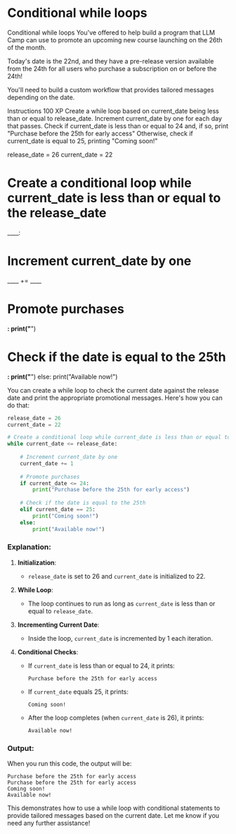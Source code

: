 # Conditional while loops

Conditional while loops
You've offered to help build a program that LLM Camp can use to promote an upcoming new course launching on the 26th of the month.

Today's date is the 22nd, and they have a pre-release version available from the 24th for all users who purchase a subscription on or before the 24th!

You'll need to build a custom workflow that provides tailored messages depending on the date.

Instructions
100 XP
Create a while loop based on current_date being less than or equal to release_date.
Increment current_date by one for each day that passes.
Check if current_date is less than or equal to 24 and, if so, print "Purchase before the 25th for early access"
Otherwise, check if current_date is equal to 25, printing "Coming soon!"

release_date = 26
current_date = 22

# Create a conditional loop while current_date is less than or equal to the release_date
____:
  
  # Increment current_date by one
  ____ += ____
  
  # Promote purchases
  ____:
    print("____")
  
  # Check if the date is equal to the 25th
  ____:
    print("____")
  else:
    print("Available now!")


You can create a while loop to check the current date against the release date and print the appropriate promotional messages. Here's how you can do that:

```python
release_date = 26
current_date = 22

# Create a conditional loop while current_date is less than or equal to the release_date
while current_date <= release_date:
  
    # Increment current_date by one
    current_date += 1
  
    # Promote purchases
    if current_date <= 24:
        print("Purchase before the 25th for early access")
  
    # Check if the date is equal to the 25th
    elif current_date == 25:
        print("Coming soon!")
    else:
        print("Available now!")
```

### Explanation:
1. **Initialization**: 
   - `release_date` is set to 26 and `current_date` is initialized to 22.

2. **While Loop**:
   - The loop continues to run as long as `current_date` is less than or equal to `release_date`.

3. **Incrementing Current Date**:
   - Inside the loop, `current_date` is incremented by 1 each iteration.

4. **Conditional Checks**:
   - If `current_date` is less than or equal to 24, it prints: 
     ```
     Purchase before the 25th for early access
     ```
   - If `current_date` equals 25, it prints:
     ```
     Coming soon!
     ```
   - After the loop completes (when `current_date` is 26), it prints:
     ```
     Available now!
     ```

### Output:
When you run this code, the output will be:
```
Purchase before the 25th for early access
Purchase before the 25th for early access
Coming soon!
Available now!
```

This demonstrates how to use a while loop with conditional statements to provide tailored messages based on the current date. Let me know if you need any further assistance!


